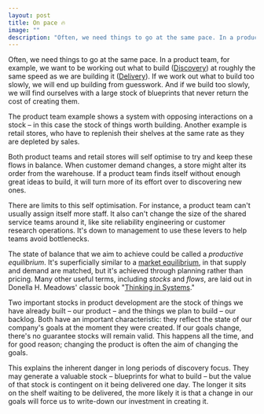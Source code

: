 ```yaml
---
layout: post
title: On pace 🔥
image: ""
description: "Often, we need things to go at the same pace. In a product team, for example, we want to be working out what to build (Discovery) at roughly the same speed as we are building it (Delivery). If we work out what to build too slowly, we will end up building from guesswork. And if we build too slowly, we will find ourselves with a large stock of blueprints that never return the cost of creating them."
---
```


Often, we need things to go at the same pace. In a product team, for example, we want to be working out what to build ([Discovery](https://svpg.com/product-discovery/)) at roughly the same speed as we are building it ([Delivery](https://martinfowler.com/bliki/ContinuousDelivery.html)). If we work out what to build too slowly, we will end up building from guesswork. And if we build too slowly, we will find ourselves with a large stock of blueprints that never return the cost of creating them.

The product team example shows a system with opposing interactions on a stock – in this case the stock of things worth building. Another example is retail stores, who have to replenish their shelves at the same rate as they are depleted by sales.

Both product teams and retail stores will self optimise to try and keep these flows in balance. When customer demand changes, a store might alter its order from the warehouse. If a product team finds itself without enough great ideas to build, it will turn more of its effort over to discovering new ones.

There are limits to this self optimisation. For instance, a product team can't usually assign itself more staff. It also can't change the size of the shared service teams around it, like site reliability engineering or customer research operations. It's down to management to use these levers to help teams avoid bottlenecks.

The state of balance that we aim to achieve could be called a *productive equilibrium*. It's superficially similar to a [market equilibrium](https://www.investopedia.com/terms/e/equilibrium.asp), in that supply and demand are matched, but it's achieved through planning rather than pricing. Many other useful terms, including *stocks* and *flows*, are laid out in Donella H. Meadows' classic book "[Thinking in Systems](https://www.amazon.com/s?k=thinking+in+systems)."

Two important stocks in product development are the stock of things we have already built – our product – and the things we plan to build – our backlog. Both have an important characteristic: they reflect the state of our company's goals at the moment they were created. If our goals change, there's no guarantee stocks will remain valid. This happens all the time, and for good reason; changing the product is often the aim of changing the goals.

This explains the inherent danger in long periods of discovery focus. They may generate a valuable stock – blueprints for what to build – but the value of that stock is contingent on it being delivered one day. The longer it sits on the shelf waiting to be delivered, the more likely it is that a change in our goals will force us to write-down our investment in creating it.